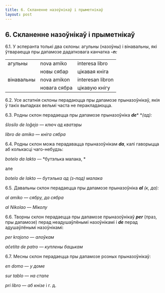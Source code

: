 ```yaml
---
title: 6. Скланенне назоўнікаў і прыметнікаў
layout: post
---
```

## 6. Скланенне назоўнікаў і прыметнікаў

6.1. У эсперанта толькі два склоны: агульны (назоўны) і вінавальны,
які ўтвараецца пры дапамозе дадатковага канчатка ***-****n****:***

|            |              |                  |
| ---------- | ------------ | ---------------- |
| агульны    | nova amiko   | interesa libro   |
|            | новы сябар   | цікавая кніга    |
| вінавальны | nova amikon  | interesan libron |
|            | новага сябра | цікавую кнігу    |

6.2. Усе астатнія склоны перадаюцца пры дапамозе прыназоўнікаў, якія ў
такіх выпадках вельмі часта не перакладаюцца.

6.3. Родны склон перадаецца пры дапамозе прыназоўніка ***de****
**(ад):*

*ŝlosilo de loĝejo* — *ключ ад кватэры*

*libro de amiko* — *кніга сябра*

6.4. Родны склон можа перадавацца прыназоўнікам ***da***, калі
гаворыцца аб колькасці чаго-небудзь:

*botelo da lakto* — *бутэлька малака, *

але

*botelo de lakto* — *бутэлька ад (з-пад) малака*

6.5. Давальны склон перадаецца пры дапамозе прыназоўніка ***al** (к,
да):*

*al amiko* — *сябру, да сябра*

*al Nikolao* — *Міколу*

6.6. Творны склон перадаецца пры дапамозе прыназоўнікаў ***per***
(праз, пры дапамозе) перад неадушаўлёнымі назоўнікамі і ***de***
перад адушаўлёнымі назоўнікамі:

*per krajono* — *алоўкам*

*aĉetita de patro* — *куплены бацькам*

6.7. Месны склон перадаецца пры дапамозе розных прыназоўнікаў:

*en domo* — *у доме*

*sur tablo* — *на стале*

*pri libro* — *аб кнізе* і г. д.

